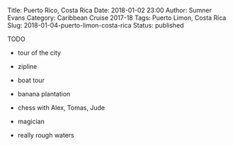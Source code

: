 Title: Puerto Rico, Costa Rica
Date: 2018-01-02 23:00
Author: Sumner Evans
Category: Caribbean Cruise 2017-18
Tags: Puerto Limon, Costa Rica
Slug: 2018-01-04-puerto-limon-costa-rica
Status: published

TODO

- tour of the city
- zipline
- boat tour
- banana plantation

- chess with Alex, Tomas, Jude
- magician
- really rough waters
